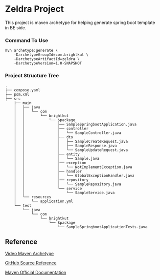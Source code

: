  # Zeldra Project
 
 This project is maven archetype for helping generate spring boot template in BE side.  
 
### Command To Use

```
mvn archetype:generate \
    -DarchetypeGroupId=com.brightkut \
    -DarchetypeArtifactId=zeldra \
    -DarchetypeVersion=1.0-SNAPSHOT 
```

### Project Structure Tree
```
.
├── compose.yaml
├── pom.xml
├── src
    ├── main
    │   ├── java
    │   │   └── com
    │   │       └── brightkut
    │   │           └── $package
    │   │               ├── SampleSpringbootApplication.java
    │   │               ├── controller
    │   │               │   └── SampleController.java
    │   │               ├── dto
    │   │               │   ├── SampleCreateRequest.java
    │   │               │   ├── SampleResponse.java
    │   │               │   └── SampleUpdateRequest.java
    │   │               ├── entity
    │   │               │   └── Sample.java
    │   │               ├── exception
    │   │               │   └── NotImplementException.java
    │   │               ├── handler
    │   │               │   └── GlobalExceptionHandler.java
    │   │               ├── repository
    │   │               │   └── SampleRepository.java
    │   │               └── service
    │   │                   └── SampleService.java
    │   └── resources
    │       └── application.yml
    └── test
        └── java
            └── com
                └── brightkut
                    └── $package
                        └── SampleSpringbootApplicationTests.java
```

## Reference

[Video Maven Archetype](https://www.youtube.com/watch?v=NBimK5qFy3E)

[GitHub Source Reference](https://github.com/ByteProgramming/CustomMavenArchetype)

[Maven Official Documentation](https://maven.apache.org/archetype/archetype-models/archetype-descriptor/archetype-descriptor.html)